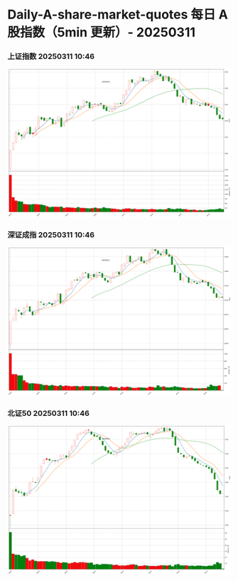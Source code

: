 
# Daily-A-share-market-quotes 每日 A 股指数（5min 更新）- 20250311

### 上证指数 20250311 10:46
![](./fig/2025/3/20250311-sh000001.png)

### 深证成指 20250311 10:46
![](./fig/2025/3/20250311-sz399001.png)

### 北证50 20250311 10:46
![](./fig/2025/3/20250311-bj899050.png)
